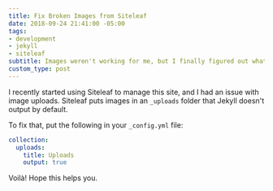 ```yaml
---
title: Fix Broken Images from Siteleaf
date: 2018-09-24 21:41:00 -05:00
tags:
- development
- jekyll
- siteleaf
subtitle: Images weren't working for me, but I finally figured out what was wrong
custom_type: post
---
```


I recently started using Siteleaf to manage this site, and I had an issue with image uploads. Siteleaf puts images in an `_uploads` folder that Jekyll doesn't output by default.

To fix that, put the following in your `_config.yml` file:

```yaml
collection:
  uploads:
    title: Uploads
    output: true
```

Voilà! Hope this helps you.